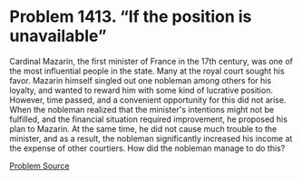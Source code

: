 # Problem 1413. “If the position is unavailable”

Cardinal Mazarin, the first minister of France in the 17th century, was one of the most influential people in the state. Many at the royal court sought his favor. Mazarin himself singled out one nobleman among others for his loyalty, and wanted to reward him with some kind of lucrative position. However, time passed, and a convenient opportunity for this did not arise. When the nobleman realized that the minister's intentions might not be fulfilled, and the financial situation required improvement, he proposed his plan to Mazarin. At the same time, he did not cause much trouble to the minister, and as a result, the nobleman significantly increased his income at the expense of other courtiers. How did the nobleman manage to do this?

[Problem Source](https://www.trizland.ru/tasks/6182/)